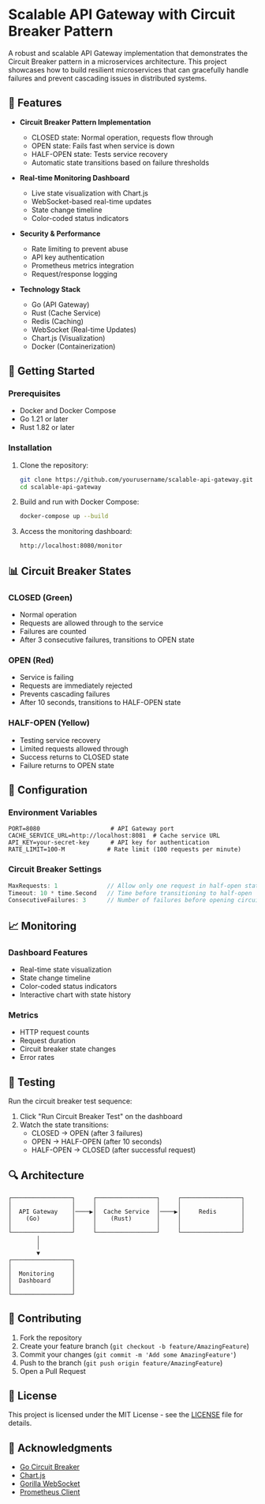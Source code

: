 # Scalable API Gateway with Circuit Breaker Pattern

A robust and scalable API Gateway implementation that demonstrates the Circuit Breaker pattern in a microservices architecture. This project showcases how to build resilient microservices that can gracefully handle failures and prevent cascading issues in distributed systems.

## 🌟 Features

- **Circuit Breaker Pattern Implementation**
  - CLOSED state: Normal operation, requests flow through
  - OPEN state: Fails fast when service is down
  - HALF-OPEN state: Tests service recovery
  - Automatic state transitions based on failure thresholds

- **Real-time Monitoring Dashboard**
  - Live state visualization with Chart.js
  - WebSocket-based real-time updates
  - State change timeline
  - Color-coded status indicators

- **Security & Performance**
  - Rate limiting to prevent abuse
  - API key authentication
  - Prometheus metrics integration
  - Request/response logging

- **Technology Stack**
  - Go (API Gateway)
  - Rust (Cache Service)
  - Redis (Caching)
  - WebSocket (Real-time Updates)
  - Chart.js (Visualization)
  - Docker (Containerization)

## 🚀 Getting Started

### Prerequisites

- Docker and Docker Compose
- Go 1.21 or later
- Rust 1.82 or later

### Installation

1. Clone the repository:
   ```bash
   git clone https://github.com/yourusername/scalable-api-gateway.git
   cd scalable-api-gateway
   ```

2. Build and run with Docker Compose:
   ```bash
   docker-compose up --build
   ```

3. Access the monitoring dashboard:
   ```
   http://localhost:8080/monitor
   ```

## 📊 Circuit Breaker States

### CLOSED (Green)
- Normal operation
- Requests are allowed through to the service
- Failures are counted
- After 3 consecutive failures, transitions to OPEN state

### OPEN (Red)
- Service is failing
- Requests are immediately rejected
- Prevents cascading failures
- After 10 seconds, transitions to HALF-OPEN state

### HALF-OPEN (Yellow)
- Testing service recovery
- Limited requests allowed through
- Success returns to CLOSED state
- Failure returns to OPEN state

## 🔧 Configuration

### Environment Variables

```env
PORT=8080                    # API Gateway port
CACHE_SERVICE_URL=http://localhost:8081  # Cache service URL
API_KEY=your-secret-key      # API key for authentication
RATE_LIMIT=100-M            # Rate limit (100 requests per minute)
```

### Circuit Breaker Settings

```go
MaxRequests: 1              // Allow only one request in half-open state
Timeout: 10 * time.Second   // Time before transitioning to half-open
ConsecutiveFailures: 3      // Number of failures before opening circuit
```

## 📈 Monitoring

### Dashboard Features
- Real-time state visualization
- State change timeline
- Color-coded status indicators
- Interactive chart with state history

### Metrics
- HTTP request counts
- Request duration
- Circuit breaker state changes
- Error rates

## 🧪 Testing

Run the circuit breaker test sequence:
1. Click "Run Circuit Breaker Test" on the dashboard
2. Watch the state transitions:
   - CLOSED → OPEN (after 3 failures)
   - OPEN → HALF-OPEN (after 10 seconds)
   - HALF-OPEN → CLOSED (after successful request)

## 🔍 Architecture

```
┌─────────────────┐     ┌─────────────────┐     ┌─────────────────┐
│                 │     │                 │     │                 │
│  API Gateway    │────▶│  Cache Service  │────▶│     Redis       │
│    (Go)         │     │    (Rust)       │     │                 │
│                 │     │                 │     │                 │
└─────────────────┘     └─────────────────┘     └─────────────────┘
        │
        │
        ▼
┌─────────────────┐
│                 │
│  Monitoring     │
│  Dashboard      │
│                 │
└─────────────────┘
```

## 🤝 Contributing

1. Fork the repository
2. Create your feature branch (`git checkout -b feature/AmazingFeature`)
3. Commit your changes (`git commit -m 'Add some AmazingFeature'`)
4. Push to the branch (`git push origin feature/AmazingFeature`)
5. Open a Pull Request

## 📝 License

This project is licensed under the MIT License - see the [LICENSE](LICENSE) file for details.

## 🙏 Acknowledgments

- [Go Circuit Breaker](https://github.com/sony/gobreaker)
- [Chart.js](https://www.chartjs.org/)
- [Gorilla WebSocket](https://github.com/gorilla/websocket)
- [Prometheus Client](https://github.com/prometheus/client_golang) 